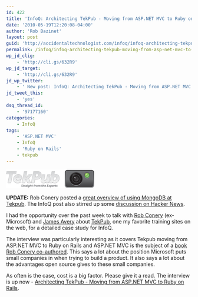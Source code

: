 ```yaml
---
id: 422
title: 'InfoQ: Architecting TekPub - Moving from ASP.NET MVC to Ruby on Rails'
date: '2010-05-19T12:20:08-04:00'
author: 'Rob Bazinet'
layout: post
guid: 'http://accidentaltechnologist.com/infoq/infoq-architecting-tekpub-moving-from-asp-net-mvc-to-ruby-on-rails/'
permalink: /infoq/infoq-architecting-tekpub-moving-from-asp-net-mvc-to-ruby-on-rails/
wp_jd_clig:
    - 'http://cli.gs/632R9'
wp_jd_target:
    - 'http://cli.gs/632R9'
jd_wp_twitter:
    - ' New post: InfoQ: Architecting TekPub - Moving from ASP.NET MVC to Ruby on Rails http://cli.gs/632R9'
jd_tweet_this:
    - 'yes'
dsq_thread_id:
    - '97177160'
categories:
    - InfoQ
tags:
    - 'ASP.NET MVC'
    - InfoQ
    - 'Ruby on Rails'
    - tekpub
---
```


 [![TekPub_logo](/assets/img/2010/05/TekPub_logo_thumb.png "TekPub_logo")](/assets/img/2010/05/TekPub_logo1.png)

**UPDATE:** Rob Conery posted a [great overview of using MongoDB at Tekpub](http://blog.wekeroad.com/2010/05/19/no-sql-in-the-wild). The InfoQ post also stirred up some [discussion on Hacker News](http://news.ycombinator.com/item?id=1362169).

I had the opportunity over the past week to talk with [Rob Conery](http://blog.wekeroad.com/) (ex-Microsoft) and [James Avery](http://averyblog.com/) about [TekPub](http://tekpub.com/), one my favorite training sites on the web, for a detailed case study for InfoQ.

The interview was particularly interesting as it covers Tekpub moving from ASP.NET MVC to Ruby on Rails and ASP.NET MVC is the subject of a [book Rob Conery co-authored](http://www.amazon.com/Professional-ASP-NET-MVC-Wrox-Programmer/dp/0470384611/ref=sr_1_2?ie=UTF8&s=books&qid=1274236324&sr=8-2). This says a lot about the position Microsoft puts small companies in when trying to build a product. It also says a lot about the advantages open source gives to these small companies.

As often is the case, cost is a big factor. Please give it a read. The interview is up now - [Architecting TekPub - Moving from ASP.NET MVC to Ruby on Rails](http://www.infoq.com/articles/architecting-tekpub).